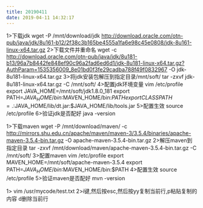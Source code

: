 ```yaml
---
title: 20190411
date: 2019-04-11 14:32:17
---
```


1>下载jdk 
wget -P /mnt/download/jdk  http://download.oracle.com/otn-pub/java/jdk/8u161-b12/2f38c3b165be4555a1fa6e98c45e0808/jdk-8u161-linux-x64.tar.gz
2>下载文件并重命名
wget -c http://download.oracle.com/otn-pub/java/jdk/8u181-b13/96a7b8442fe848ef90c96a2fad6ed6d1/jdk-8u181-linux-x64.tar.gz?AuthParam=1535356009_8e01bd0f3fe29cadba788f49f0832967 -O jdk-8u181-linux-x64.tar.gz
3>将jdk安装包解压到指定目录/mnt/soft/
tar -zxvf jdk-8u181-linux-x64.tar.gz -C /mnt/soft/
4>配置jdk环境变量
vim /etc/profile
export JAVA_HOME=/mnt/soft/jdk1.8.0_181
export PATH=$JAVA_HOME/bin:$MAVEN_HOME/bin:$PATH
export CLASSPATH=.:$JAVA_HOME/lib/dt.jar:$JAVA_HOME/lib/tools.jar
5>配置生效
source /etc/profile
6>验证jdk是否配好
java -version


1>下载maven
wget -P /mnt/download/maven/ -c http://mirrors.shu.edu.cn/apache/maven/maven-3/3.5.4/binaries/apache-maven-3.5.4-bin.tar.gz -O apache-maven-3.5.4-bin.tar.gz
2>解压maven到指定目录
tar -zxvf /mnt/download/maven/apache-maven-3.5.4-bin.tar.gz -C /mnt/soft/
3>配置maven
vim /etc/profile
export MAVEN_HOME=/mnt/soft/apache-maven-3.5.4
export PATH=$JAVA_HOME/bin:$MAVEN_HOME/bin:$PATH
4>配置生效
source /etc/profile
5>验证maven是否配好
mvn -version


1>
vim /usr/mycode/test.txt
2>i键,然后按esc,然后按yy复制当前行,p粘贴复制的内容
d删除当前行
